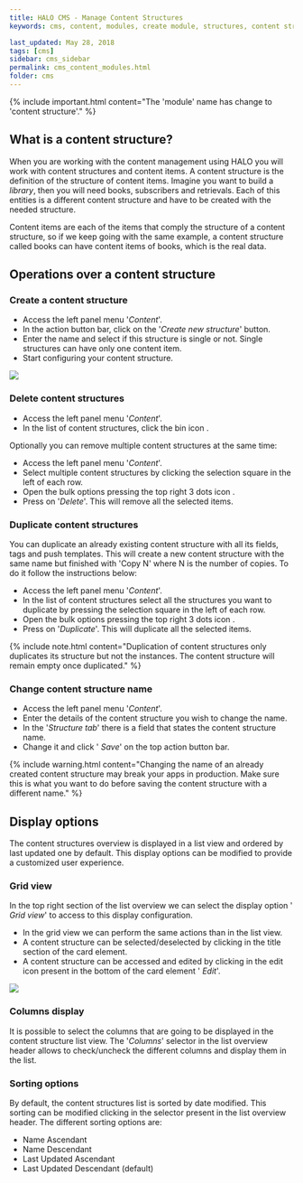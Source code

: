 ```yaml
---
title: HALO CMS - Manage Content Structures
keywords: cms, content, modules, create module, structures, content structure, module, delete, edit

last_updated: May 28, 2018
tags: [cms]
sidebar: cms_sidebar
permalink: cms_content_modules.html
folder: cms
---
```


{% include important.html content="The 'module' name has change to 'content structure'." %}

## What is a content structure?

When you are working with the content management using HALO you will work with content structures and content items.
A content structure is the definition of the structure of content items. Imagine you want to build a *library*, then you will
need books, subscribers and retrievals. Each of this entities is a different content structure and have to be created with
the needed structure.

Content items are each of the items that comply the structure of a content structure, so if we keep going with the same example, a content structure called
books can have content items of books, which is the real data.

## Operations over a content structure

### Create a content structure

- Access the left panel menu '*Content*'.
- In the action button bar, click on the '*Create new structure*' button.
- Enter the name and select if this structure is single or not. Single structures can have only one content item.
- Start configuring your content structure.

<img src="./images/tutorial_create_module.gif" />

### Delete content structures

- Access the left panel menu '*Content*'.
- In the list of content structures, click the bin icon <span class="fa fa-trash"/>.

Optionally you can remove multiple content structures at the same time:

- Access the left panel menu '*Content*'.
- Select multiple content structures by clicking the selection square in the left of each row.
- Open the bulk options pressing the top right 3 dots icon <span class="fa fa-ellipsis-v"/>.
- Press on '*Delete*'. This will remove all the selected items.

### Duplicate content structures

You can duplicate an already existing content structure with all its fields, tags and push templates. This will create a 
new content structure with the same name but finished with 'Copy N' where N is the number of copies. To do it follow the instructions
below:

- Access the left panel menu '*Content*'.
- In the list of content structures select all the structures you want to duplicate by pressing the selection square in the left of each row.
- Open the bulk options pressing the top right 3 dots icon <span class="fa fa-ellipsis-v"/>.
- Press on '*Duplicate*'. This will duplicate all the selected items.

{% include note.html content="Duplication of content structures only duplicates its structure but not the instances. The content structure will remain empty once duplicated." %}

### Change content structure name

- Access the left panel menu '*Content*'.
- Enter the details of the content structure you wish to change the name.
- In the '*Structure tab*' there is a field that states the content structure name.
- Change it and click '<span class="fa fa-floppy-o" /> *Save*' on the top action button bar.

{% include warning.html content="Changing the name of an already created content structure may break your apps in production. Make sure this is what you want to do before saving the content structure with a different name." %}

## Display options

The content structures overview is displayed in a list view and ordered by last updated one by default. This display options can be modified to provide a customized
user experience.

### Grid view

In the top right section of the list overview we can select the display option '<span class="fa fa-th-large" /> *Grid view*' to access to this
display configuration. 

- In the grid view we can perform the same actions than in the list view. 
- A content structure can be selected/deselected by clicking in the title section of the card element.
- A content structure can be accessed and edited by clicking in the edit icon present in the bottom of the card element '<span class="fa fa-pencil" /> *Edit*'. 

<img src="./images/tutorial_grid_view.png" />

### Columns display

It is possible to select the columns that are going to be displayed in the content structure list view. The '*Columns*' selector in the list overview 
header allows to check/uncheck the different columns and display them in the list.

### Sorting options

By default, the content structures list is sorted by date modified. This sorting can be modified clicking in the selector present in the list overview header.
The different sorting options are:

- Name Ascendant
- Name Descendant
- Last Updated Ascendant
- Last Updated Descendant (default)
